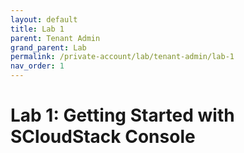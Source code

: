 ```yaml
---
layout: default
title: Lab 1
parent: Tenant Admin
grand_parent: Lab
permalink: /private-account/lab/tenant-admin/lab-1
nav_order: 1
---
```

# Lab 1: Getting Started with SCloudStack Console